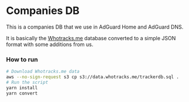 # Companies DB

This is a companies DB that we use in AdGuard Home and AdGuard DNS.

It is basically the [Whotracks.me](https://github.com/whotracksme/whotracks.me)
database converted to a simple JSON format with some additions from us.

### How to run

```sh
# Download Whotracks.me data
aws --no-sign-request s3 cp s3://data.whotracks.me/trackerdb.sql .
# Run the script
yarn install
yarn convert
```
